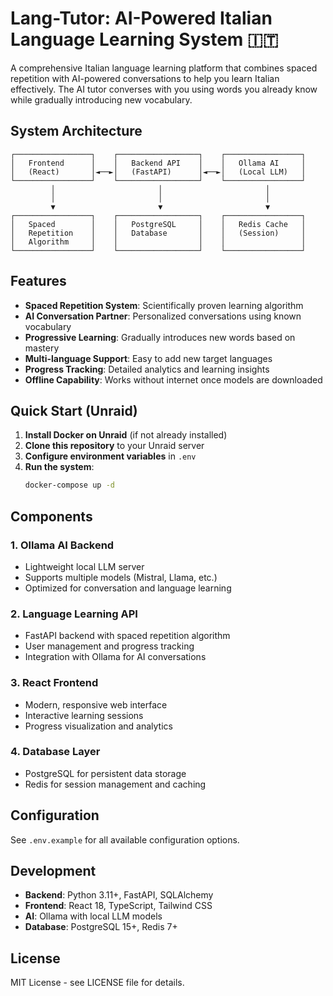 # Lang-Tutor: AI-Powered Italian Language Learning System 🇮🇹

A comprehensive Italian language learning platform that combines spaced repetition with AI-powered conversations to help you learn Italian effectively. The AI tutor converses with you using words you already know while gradually introducing new vocabulary.

## System Architecture

```
┌─────────────────┐    ┌──────────────────┐    ┌─────────────────┐
│   Frontend      │    │   Backend API    │    │   Ollama AI     │
│   (React)       │◄──►│   (FastAPI)      │◄──►│   (Local LLM)   │
└─────────────────┘    └──────────────────┘    └─────────────────┘
         │                       │                       │
         │                       │                       │
         ▼                       ▼                       ▼
┌─────────────────┐    ┌──────────────────┐    ┌─────────────────┐
│   Spaced        │    │   PostgreSQL     │    │   Redis Cache   │
│   Repetition    │    │   Database       │    │   (Session)     │
│   Algorithm     │    │                  │    │                 │
└─────────────────┘    └──────────────────┘    └─────────────────┘
```

## Features

- **Spaced Repetition System**: Scientifically proven learning algorithm
- **AI Conversation Partner**: Personalized conversations using known vocabulary
- **Progressive Learning**: Gradually introduces new words based on mastery
- **Multi-language Support**: Easy to add new target languages
- **Progress Tracking**: Detailed analytics and learning insights
- **Offline Capability**: Works without internet once models are downloaded

## Quick Start (Unraid)

1. **Install Docker on Unraid** (if not already installed)
2. **Clone this repository** to your Unraid server
3. **Configure environment variables** in `.env`
4. **Run the system**:
   ```bash
   docker-compose up -d
   ```

## Components

### 1. Ollama AI Backend
- Lightweight local LLM server
- Supports multiple models (Mistral, Llama, etc.)
- Optimized for conversation and language learning

### 2. Language Learning API
- FastAPI backend with spaced repetition algorithm
- User management and progress tracking
- Integration with Ollama for AI conversations

### 3. React Frontend
- Modern, responsive web interface
- Interactive learning sessions
- Progress visualization and analytics

### 4. Database Layer
- PostgreSQL for persistent data storage
- Redis for session management and caching

## Configuration

See `.env.example` for all available configuration options.

## Development

- **Backend**: Python 3.11+, FastAPI, SQLAlchemy
- **Frontend**: React 18, TypeScript, Tailwind CSS
- **AI**: Ollama with local LLM models
- **Database**: PostgreSQL 15+, Redis 7+

## License

MIT License - see LICENSE file for details. 